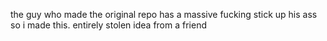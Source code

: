 the guy who made the original repo has a massive fucking stick up his ass so i made this.
entirely stolen idea from a friend
